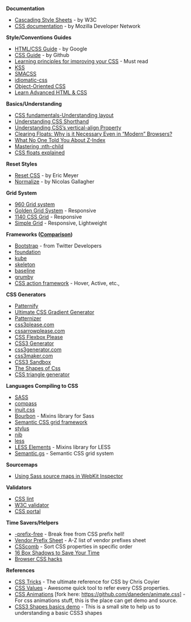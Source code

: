 **Documentation**

* [Cascading Style Sheets](http://www.w3.org/Style/CSS/Overview.en.html) - by W3C
* [CSS documentation](https://developer.mozilla.org/en-US/docs/CSS) - by Mozilla Developer Network

**Style/Conventions Guides**

* [HTML/CSS Guide](http://google-styleguide.googlecode.com/svn/trunk/htmlcssguide.xml) - by Google 
* [CSS Guide](https://github.com/styleguide/css) - by Github
* [Learning principles for improving your CSS](http://tympanus.net/codrops/2012/11/20/learning-principles-for-improving-your-css/) - Must read
* [KSS](https://github.com/kneath/kss#readme)
* [SMACSS](http://smacss.com/)
* [idiomatic-css](https://github.com/necolas/idiomatic-css)
* [Object-Oriented CSS](http://oocss.org/)
* [Learn Advanced HTML & CSS](http://learn.shayhowe.com/advanced-html-css/)

**Basics/Understanding**
* [CSS fundamentals-Understanding layout](http://learnlayout.com/)
* [Understanding CSS Shorthand](http://www.impressivewebs.com/css-basics/)
* [Understanding CSS’s vertical-align Property](http://www.impressivewebs.com/css-vertical-align/)
* [Clearing Floats: Why is it Necessary Even in “Modern” Browsers?](http://www.impressivewebs.com/clearing-floats-why-necessary/)
* [What No One Told You About Z-Index](http://philipwalton.com/articles/what-no-one-told-you-about-z-index/)
* [Mastering :nth-child](http://nthmaster.com/)
* [CSS floats explained](http://www.slideshare.net/maxdesign/css-floats-explained)

**Reset Styles**

* [Reset CSS](http://meyerweb.com/eric/tools/css/reset/) - by Eric Meyer
* [Normalize](http://necolas.github.com/normalize.css/) - by Nicolas Gallagher

**Grid System**

* [960 Grid system](http://960.gs)
* [Golden Grid System](http://goldengridsystem.com) - Responsive
* [1140 CSS Grid](http://cssgrid.net) - Responsive
* [Simple Grid](http://thisisdallas.github.com/Simple-Grid/) - Responsive, Lightweight 

**Frameworks ([Comparison](http://responsive.vermilion.com/compare.php))**

* [Bootstrap](http://twitter.github.com/bootstrap/) - from Twitter Developers
* [foundation](http://foundation.zurb.com/)
* [kube](http://imperavi.com/kube/)
* [skeleton](http://www.getskeleton.com/)
* [baseline](http://baselinecss.com/)
* [grumby](http://gumbyframework.com/)
* [CSS action framework](http://code.google.com/p/css3-action-framework) - Hover, Active, etc.,

**CSS Generators**

* [Patternify](http://www.patternify.com/)
* [Ultimate CSS Gradient Generator](http://www.colorzilla.com/gradient-editor/)
* [Patternizer](http://patternizer.com/kfob)
* [css3please.com](http://css3please.com/)
* [cssarrowplease.com](http://cssarrowplease.com/)
* [CSS Flexbox Please](http://demo.agektmr.com/flexbox/)
* [CSS3 Generator](http://www.css3.me/)
* [css3generator.com](http://css3generator.com/)
* [css3maker.com](http://www.css3maker.com/)
* [CSS3 Sandbox](http://westciv.com/tools/index.html)
* [The Shapes of Css](https://coderwall.com/p/xrxaxa)
* [CSS triangle generator](http://apps.eky.hk/css-triangle-generator/)

**Languages Compiling to CSS**

* [SASS](http://sass-lang.com)
 * [compass](http://compass-style.org/)
 * [inuit.css](https://github.com/csswizardry/inuit.css)
 * [Bourbon](https://github.com/thoughtbot/bourbon) - Mixins library for Sass
 * [Semantic CSS grid framework](https://github.com/thoughtbot/neat)
* [stylus](http://learnboost.github.com/stylus/)
 * [nib](http://visionmedia.github.com/nib/)
* [less](http://lesscss.org/)
 * [LESS Elements](http://lesselements.com/) - Mixins library for LESS
 * [Semantic.gs](http://semantic.gs/) - Semantic CSS grid system

**Sourcemaps**
 * [Using Sass source maps in WebKit Inspector](http://bricss.net/post/33788072565/using-sass-source-maps-in-webkit-inspector)

**Validators**

* [CSS lint](http://csslint.net)
* [W3C validator](http://jigsaw.w3.org/css-validator)
* [CSS portal](http://www.cssportal.com/css-validatorhttp://filamentgroup.com/lab/responsive_design_approach_for_complex_multicolumn_data_tables)

**Time Savers/Helpers**

* [-prefix-free](http://leaverou.github.com/prefixfree/) - Break free from CSS prefix hell!
* [Vendor Prefix Sheet](http://peter.sh/experiments/vendor-prefixed-css-property-overview/) - A-Z list of vendor prefixes sheet
* [CSScomb](http://csscomb.com/) - Sort CSS properties in specific order
* [16 Box Shadows to Save Your Time](http://cssdeck.com/labs/16-box-shadows-to-save-your-time)
* [Browser CSS hacks](http://paulirish.com/2009/browser-specific-css-hacks/)

**References**

* [CSS Tricks](http://css-tricks.com) - The ultimate reference for CSS by Chris Coyier
* [CSS Values](http://cssvalues.com ) - Awesome quick tool to refer every CSS properties.
* [CSS Animations](http://daneden.me/animate) [fork here: https://github.com/daneden/animate.css] - For css animations stuff, this is the place can get demo and source.
* [CSS3 Shapes basics demo](http://css3shapes.com/) - This is a small site to help us to understanding a basic CSS3 shapes
